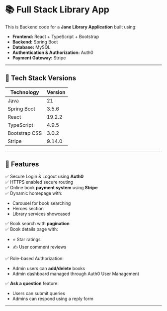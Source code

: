 # 📚 Full Stack Library App

This is Backend code for a **Jane Library Application** built using:

- **Frontend:** React + TypeScript + Bootstrap  
- **Backend:** Spring Boot  
- **Database:** MySQL  
- **Authentication & Authorization:** Auth0  
- **Payment Gateway:** Stripe  

---

## 🚀 Tech Stack Versions

| Technology | Version |
|-----------|---------|
| Java | 21 |
| Spring Boot | 3.5.6 |
| React | 19.2.2 |
| TypeScript | 4.9.5 |
| Bootstrap CSS | 3.0.2 |
| Stripe | 9.14.0 |

---

## 🧩 Features

✅ Secure Login & Logout using **Auth0**  
✅ HTTPS enabled secure routing  
✅ Online book **payment system** using **Stripe**  
✅ Dynamic homepage with:
- Carousel for book searching
- Heroes section
- Library services showcased

✅ Book search with **pagination**  
✅ Book details page with:
- ⭐ Star ratings  
- ✍️ User comment reviews  

✅ Role-based Authorization:
- Admin users can **add/delete** books  
- Admin dashboard managed through Auth0 User Management

✅ **Ask a question** feature:
- Users can submit queries
- Admins can respond using a reply form

---
